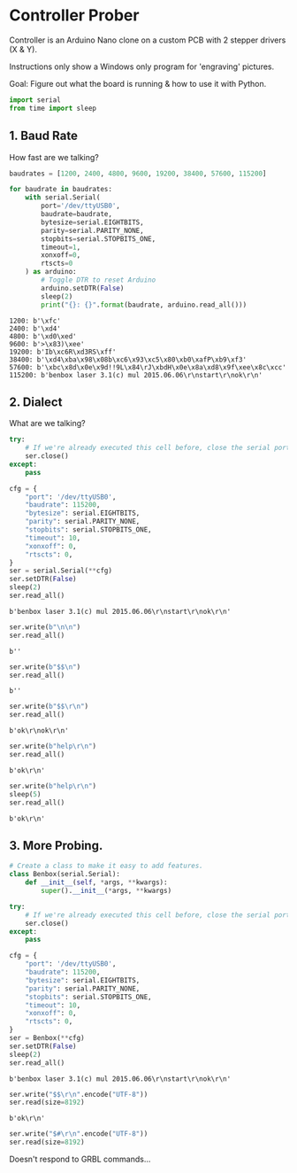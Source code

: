 
# Controller Prober

Controller is an Arduino Nano clone on a custom PCB with 2 stepper drivers (X & Y).

Instructions only show a Windows only program for 'engraving' pictures.

Goal: Figure out what the board is running & how to use it with Python.


```python
import serial
from time import sleep
```

## 1. Baud Rate

How fast are we talking?


```python
baudrates = [1200, 2400, 4800, 9600, 19200, 38400, 57600, 115200]
```


```python
for baudrate in baudrates:
    with serial.Serial(
        port='/dev/ttyUSB0',
        baudrate=baudrate,
        bytesize=serial.EIGHTBITS,
        parity=serial.PARITY_NONE,
        stopbits=serial.STOPBITS_ONE,
        timeout=1,
        xonxoff=0,
        rtscts=0
    ) as arduino:
        # Toggle DTR to reset Arduino
        arduino.setDTR(False)
        sleep(2)
        print("{}: {}".format(baudrate, arduino.read_all()))
```

    1200: b'\xfc'
    2400: b'\xd4'
    4800: b'\xd0\xed'
    9600: b'>\x83)\xee'
    19200: b'Ib\xc6R\xd3RS\xff'
    38400: b'\xd4\xba\x98\x08b\xc6\x93\xc5\x80\xb0\xafP\xb9\xf3'
    57600: b'\xbc\x8d\x0e\x9d!!9L\x84\rJ\xbdH\x0e\x8a\xd8\x9f\xee\x8c\xcc'
    115200: b'benbox laser 3.1(c) mul 2015.06.06\r\nstart\r\nok\r\n'


## 2. Dialect

What are we talking?


```python
try:
    # If we're already executed this cell before, close the serial port first.
    ser.close()
except:
    pass

cfg = {
    "port": '/dev/ttyUSB0',
    "baudrate": 115200,
    "bytesize": serial.EIGHTBITS,
    "parity": serial.PARITY_NONE,
    "stopbits": serial.STOPBITS_ONE,
    "timeout": 10,
    "xonxoff": 0,
    "rtscts": 0,
}
ser = serial.Serial(**cfg)
ser.setDTR(False)
sleep(2)
ser.read_all()
```




    b'benbox laser 3.1(c) mul 2015.06.06\r\nstart\r\nok\r\n'




```python
ser.write(b"\n\n")
ser.read_all()
```




    b''




```python
ser.write(b"$$\n")
ser.read_all()
```




    b''




```python
ser.write(b"$$\r\n")
ser.read_all()
```




    b'ok\r\nok\r\n'




```python
ser.write(b"help\r\n")
ser.read_all()
```




    b'ok\r\n'




```python
ser.write(b"help\r\n")
sleep(5)
ser.read_all()
```




    b'ok\r\n'



## 3. More Probing.


```python
# Create a class to make it easy to add features.
class Benbox(serial.Serial):
    def __init__(self, *args, **kwargs):
        super().__init__(*args, **kwargs)
```


```python
try:
    # If we're already executed this cell before, close the serial port first.
    ser.close()
except:
    pass

cfg = {
    "port": '/dev/ttyUSB0',
    "baudrate": 115200,
    "bytesize": serial.EIGHTBITS,
    "parity": serial.PARITY_NONE,
    "stopbits": serial.STOPBITS_ONE,
    "timeout": 10,
    "xonxoff": 0,
    "rtscts": 0,
}
ser = Benbox(**cfg)
ser.setDTR(False)
sleep(2)
ser.read_all()
```




    b'benbox laser 3.1(c) mul 2015.06.06\r\nstart\r\nok\r\n'




```python
ser.write("$$\r\n".encode("UTF-8"))
ser.read(size=8192)
```




    b'ok\r\n'




```python
ser.write("$#\r\n".encode("UTF-8"))
ser.read(size=8192)
```

Doesn't respond to GRBL commands...
